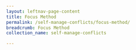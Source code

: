```yaml
---
layout: leftnav-page-content
title: Focus Method
permalink: /self-manage-conflicts/focus-method/
breadcrumb: Focus Method
collection_name: self-manage-conflicts

---
```

